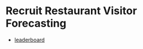 # Recruit Restaurant Visitor Forecasting

- [leaderboard](https://www.kaggle.com/c/recruit-restaurant-visitor-forecasting/leaderboard)

